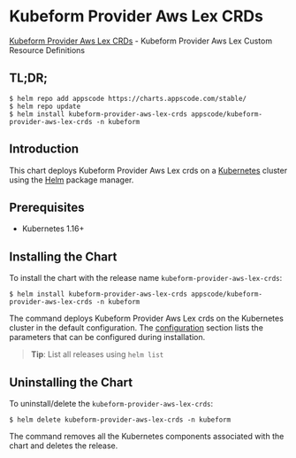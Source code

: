 # Kubeform Provider Aws Lex CRDs

[Kubeform Provider Aws Lex CRDs](https://github.com/kubeform) - Kubeform Provider Aws Lex Custom Resource Definitions

## TL;DR;

```console
$ helm repo add appscode https://charts.appscode.com/stable/
$ helm repo update
$ helm install kubeform-provider-aws-lex-crds appscode/kubeform-provider-aws-lex-crds -n kubeform
```

## Introduction

This chart deploys Kubeform Provider Aws Lex crds on a [Kubernetes](http://kubernetes.io) cluster using the [Helm](https://helm.sh) package manager.

## Prerequisites

- Kubernetes 1.16+

## Installing the Chart

To install the chart with the release name `kubeform-provider-aws-lex-crds`:

```console
$ helm install kubeform-provider-aws-lex-crds appscode/kubeform-provider-aws-lex-crds -n kubeform
```

The command deploys Kubeform Provider Aws Lex crds on the Kubernetes cluster in the default configuration. The [configuration](#configuration) section lists the parameters that can be configured during installation.

> **Tip**: List all releases using `helm list`

## Uninstalling the Chart

To uninstall/delete the `kubeform-provider-aws-lex-crds`:

```console
$ helm delete kubeform-provider-aws-lex-crds -n kubeform
```

The command removes all the Kubernetes components associated with the chart and deletes the release.


